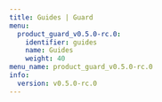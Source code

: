 ```yaml
---
title: Guides | Guard
menu:
  product_guard_v0.5.0-rc.0:
    identifier: guides
    name: Guides
    weight: 40
menu_name: product_guard_v0.5.0-rc.0
info:
  version: v0.5.0-rc.0
---
```


